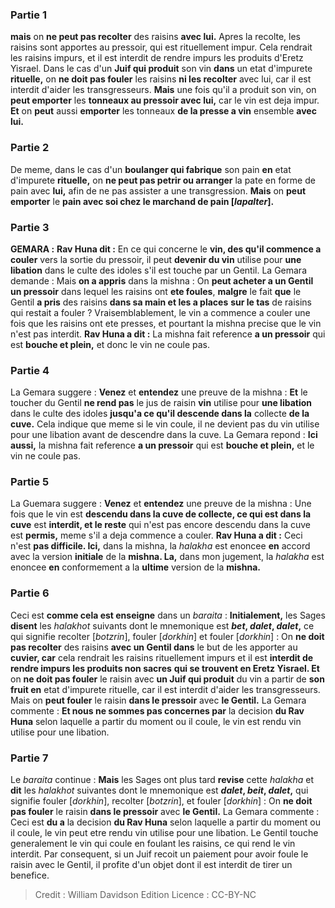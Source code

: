
### Partie 1
<b>mais</b> on <b>ne peut pas recolter</b> des raisins <b>avec lui.</b> Apres la recolte, les raisins sont apportes au pressoir, qui est rituellement impur. Cela rendrait les raisins impurs, et il est interdit de rendre impurs les produits d'Eretz Yisrael. Dans le cas d'un <b>Juif qui produit</b> son vin <b>dans</b> un etat d'impurete <b>rituelle,</b> on <b>ne doit pas fouler</b> les raisins <b>ni les recolter</b> avec lui,</b> car il est interdit d'aider les transgresseurs. <b>Mais</b> une fois qu'il a produit son vin, on <b>peut emporter</b> les <b>tonneaux au pressoir avec lui,</b> car le vin est deja impur. <b>Et</b> on <b>peut</b> aussi <b>emporter</b> les tonneaux <b>de la presse a vin</b> ensemble <b>avec lui.</b>

### Partie 2
De meme, dans le cas d'un <b>boulanger qui fabrique</b> son pain <b>en</b> etat d'impurete <b>rituelle,</b> on <b>ne peut pas petrir ou arranger</b> la pate en forme de pain avec <b>lui,</b> afin de ne pas assister a une transgression. <b>Mais</b> on <b>peut emporter</b> le <b>pain avec soi chez le marchand de pain [<i>lapalter</i>].</b>

### Partie 3
<strong>GEMARA :</strong> <b>Rav Huna dit :</b> En ce qui concerne le <b>vin, des qu'il commence a couler</b> vers la sortie du pressoir, il peut <b>devenir du vin</b> utilise pour <b>une libation</b> dans le culte des idoles s'il est touche par un Gentil. La Gemara demande : Mais <b>on a appris</b> dans la mishna : On <b>peut acheter a un Gentil un pressoir</b> dans lequel les raisins ont <b>ete foules</b>, <b>malgre</b> le fait <b>que</b> le Gentil <b>a pris</b> des raisins <b>dans sa main et les a places</b> <b>sur le tas</b> de raisins qui restait a fouler ? Vraisemblablement, le vin a commence a couler une fois que les raisins ont ete presses, et pourtant la mishna precise que le vin n'est pas interdit. <b>Rav Huna a dit :</b> La mishna fait reference <b>a un pressoir</b> qui est <b>bouche et plein,</b> et donc le vin ne coule pas.

### Partie 4
La Gemara suggere : <b>Venez</b> et <b>entendez</b> une preuve de la mishna : <b>Et</b> le toucher du Gentil <b>ne rend pas</b> le jus de raisin <b>vin</b> utilise pour <b>une libation</b> dans le culte des idoles <b>jusqu'a ce qu'il descende dans la</b> collecte <b>de la cuve.</b> Cela indique que meme si le vin coule, il ne devient pas du vin utilise pour une libation avant de descendre dans la cuve. La Gemara repond : <b>Ici aussi,</b> la mishna fait reference <b>a un pressoir</b> qui est <b>bouche et plein,</b> et le vin ne coule pas.

### Partie 5
La Guemara suggere : <b>Venez</b> et <b>entendez</b> une preuve de la mishna : Une fois que le vin est <b>descendu dans la <b>cuve de collecte</b>, ce qui est dans la cuve</b> est <b>interdit, et le reste</b> qui n'est pas encore descendu dans la cuve est <b>permis,</b> meme s'il a deja commence a couler. <b>Rav Huna a dit :</b> Ceci n'est <b>pas difficile. Ici,</b> dans la mishna, la <i>halakha</i> est enoncee <b>en</b> accord avec la version <b>initiale</b> de la <b>mishna. La,</b> dans mon jugement, la <i>halakha</i> est enoncee <b>en</b> conformement a la <b>ultime</b> version de la <b>mishna.</b>

### Partie 6
Ceci est <b>comme cela est enseigne</b> dans un <i>baraita</i> : <b>Initialement,</b> les Sages <b>disent</b> les <i>halakhot</i> suivants dont le mnemonique est <b><i>bet</i>, <i>dalet</i>, <i>dalet</i>,</b> ce qui signifie recolter [<i>botzrin</i>], fouler [<i>dorkhin</i>] et fouler [<i>dorkhin</i>] : On <b>ne doit pas recolter</b> des raisins <b>avec un Gentil dans</b> le but de les apporter au <b>cuvier, car</b> cela rendrait les raisins rituellement impurs et il est <b>interdit de rendre impurs les produits non sacres</b> <b>qui se trouvent en Eretz Yisrael. Et</b> on <b>ne doit pas fouler</b> le raisin avec <b>un Juif qui produit</b> du vin a partir de <b>son fruit en</b> etat d'impurete rituelle, car il est interdit d'aider les transgresseurs. Mais</b> on <b>peut fouler</b> le raisin <b>dans le pressoir</b> avec <b>le Gentil.</b> La Gemara commente : <b>Et nous ne sommes pas concernes par</b> la decision <b>du Rav Huna</b> selon laquelle a partir du moment ou il coule, le vin est rendu vin utilise pour une libation.

### Partie 7
Le <i>baraita</i> continue : <b>Mais</b> les Sages ont plus tard <b>revise</b> cette <i>halakha</i> et <b>dit</b> les <i>halakhot</i> suivantes dont le mnemonique est <b><i>dalet</i>, <i>beit</i>, <i>dalet</i>,</b> qui signifie fouler [<i>dorkhin</i>], recolter [<i>botzrin</i>], et fouler [<i>dorkhin</i>] : On <b>ne doit pas fouler</b> le raisin <b>dans le pressoir</b> avec <b>le Gentil.</b> La Gemara commente : Ceci est <b>du a</b> la decision <b>du Rav Huna</b> selon laquelle a partir du moment ou il coule, le vin peut etre rendu vin utilise pour une libation. Le Gentil touche generalement le vin qui coule en foulant les raisins, ce qui rend le vin interdit. Par consequent, si un Juif recoit un paiement pour avoir foule le raisin avec le Gentil, il profite d'un objet dont il est interdit de tirer un benefice.

>Credit : William Davidson Edition
>Licence : CC-BY-NC